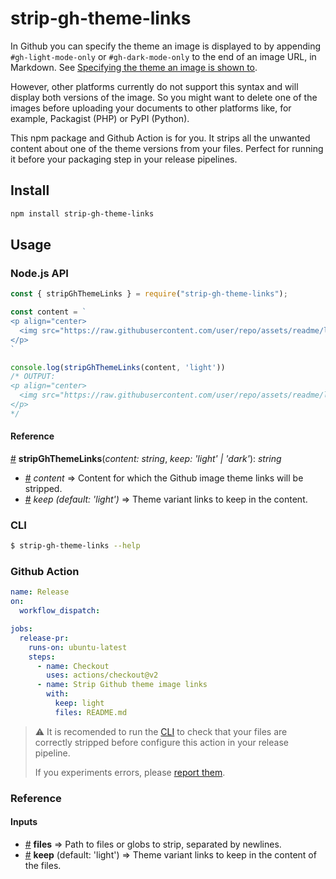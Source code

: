 # strip-gh-theme-links

In Github you can specify the theme an image is displayed to
by appending `#gh-light-mode-only` or `#gh-dark-mode-only` to
the end of an image URL, in Markdown. See [Specifying the
theme an image is shown to][modes-docs].

However, other platforms currently do not support this syntax
and will display both versions of the image. So you might want
to delete one of the images before uploading your documents to
other platforms like, for example, Packagist (PHP) or PyPI
(Python).

This npm package and Github Action is for you. It strips all
the unwanted content about one of the theme versions from your
files. Perfect for running it before your packaging step in
your release pipelines.

## Install

```bash
npm install strip-gh-theme-links
```

## Usage

### Node.js API

```javascript
const { stripGhThemeLinks } = require("strip-gh-theme-links");

const content = `
<p align="center>
  <img src="https://raw.githubusercontent.com/user/repo/assets/readme/logo-black.svg#gh-light-mode-only" alt="logo"> <img src="https://raw.githubusercontent.com/user/repo/assets/readme/logo-white.svg#gh-dark-mode-only" alt="logo">
</p>
`

console.log(stripGhThemeLinks(content, 'light'))
/* OUTPUT:
<p align="center>
  <img src="https://raw.githubusercontent.com/user/repo/assets/readme/logo-black.svg" alt="logo">
</p>
*/
```

#### Reference

<a name="stripGhThemeLinks" href="#stripGhThemeLinks">#</a>
<b>stripGhThemeLinks</b>(<i>content: string</i>,
<i>keep: 'light' | 'dark'</i>): <i>string</i>

- <a name="stripGhThemeLinks-content" href="#stripGhThemeLinks-content">#</a> <i>content</i> ⇒ Content for which the Github image theme links will be stripped.
- <a name="stripGhThemeLinks-keep" href="#stripGhThemeLinks-keep">#</a> <i>keep (default: 'light')</i> ⇒ Theme variant links to keep in the content.

### CLI

```bash
$ strip-gh-theme-links --help
```

### Github Action

```yaml
name: Release
on:
  workflow_dispatch:

jobs:
  release-pr:
    runs-on: ubuntu-latest
    steps:
      - name: Checkout
        uses: actions/checkout@v2
      - name: Strip Github theme image links
        with:
          keep: light
          files: README.md
```

> :warning: It is recomended to run the [CLI](#cli) to check that your files are correctly stripped before configure this action in your release pipeline.
>
> If you experiments errors, please [report them][new-issue].

### Reference

#### Inputs

- <a name="input-files" href="#input-files">#</a> <b>files</b> ⇒
Path to files or globs to strip, separated by newlines.
- <a name="input-keep" href="#input-keep">#</a> <b>keep</b> (default: 'light') ⇒
Theme variant links to keep in the content of the files.

[modes-docs]: https://docs.github.com/en/github/writing-on-github/getting-started-with-writing-and-formatting-on-github/basic-writing-and-formatting-syntax#specifying-the-theme-an-image-is-shown-to
[new-issue]: https://github.com/mondeja/strip-gh-theme-links/issues/new
